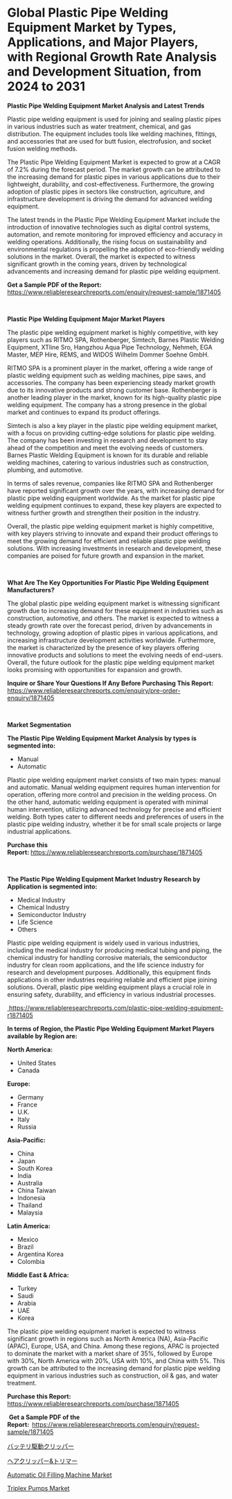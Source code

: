 <p><h1>Global Plastic Pipe Welding Equipment Market by Types, Applications, and Major Players, with Regional Growth Rate Analysis and Development Situation, from 2024 to 2031</h1></p><p><strong>Plastic Pipe Welding Equipment Market Analysis and Latest Trends</strong></p>
<p><p>Plastic pipe welding equipment is used for joining and sealing plastic pipes in various industries such as water treatment, chemical, and gas distribution. The equipment includes tools like welding machines, fittings, and accessories that are used for butt fusion, electrofusion, and socket fusion welding methods.</p><p>The Plastic Pipe Welding Equipment Market is expected to grow at a CAGR of 7.2% during the forecast period. The market growth can be attributed to the increasing demand for plastic pipes in various applications due to their lightweight, durability, and cost-effectiveness. Furthermore, the growing adoption of plastic pipes in sectors like construction, agriculture, and infrastructure development is driving the demand for advanced welding equipment.</p><p>The latest trends in the Plastic Pipe Welding Equipment Market include the introduction of innovative technologies such as digital control systems, automation, and remote monitoring for improved efficiency and accuracy in welding operations. Additionally, the rising focus on sustainability and environmental regulations is propelling the adoption of eco-friendly welding solutions in the market. Overall, the market is expected to witness significant growth in the coming years, driven by technological advancements and increasing demand for plastic pipe welding equipment.</p></p>
<p><strong>Get a Sample PDF of the Report:&nbsp;</strong> <a href="https://www.reliableresearchreports.com/enquiry/request-sample/1871405">https://www.reliableresearchreports.com/enquiry/request-sample/1871405</a></p>
<p>&nbsp;</p>
<p><strong>Plastic Pipe Welding Equipment Major Market Players</strong></p>
<p><p>The plastic pipe welding equipment market is highly competitive, with key players such as RITMO SPA, Rothenberger, Simtech, Barnes Plastic Welding Equipment, XTline Sro, Hangzhou Aqua Pipe Technology, Nehmeh, EGA Master, MEP Hire, REMS, and WIDOS Wilhelm Dommer Soehne GmbH.</p><p>RITMO SPA is a prominent player in the market, offering a wide range of plastic welding equipment such as welding machines, pipe saws, and accessories. The company has been experiencing steady market growth due to its innovative products and strong customer base. Rothenberger is another leading player in the market, known for its high-quality plastic pipe welding equipment. The company has a strong presence in the global market and continues to expand its product offerings.</p><p>Simtech is also a key player in the plastic pipe welding equipment market, with a focus on providing cutting-edge solutions for plastic pipe welding. The company has been investing in research and development to stay ahead of the competition and meet the evolving needs of customers. Barnes Plastic Welding Equipment is known for its durable and reliable welding machines, catering to various industries such as construction, plumbing, and automotive.</p><p>In terms of sales revenue, companies like RITMO SPA and Rothenberger have reported significant growth over the years, with increasing demand for plastic pipe welding equipment worldwide. As the market for plastic pipe welding equipment continues to expand, these key players are expected to witness further growth and strengthen their position in the industry.</p><p>Overall, the plastic pipe welding equipment market is highly competitive, with key players striving to innovate and expand their product offerings to meet the growing demand for efficient and reliable plastic pipe welding solutions. With increasing investments in research and development, these companies are poised for future growth and expansion in the market.</p></p>
<p>&nbsp;</p>
<p><strong>What Are The Key Opportunities For Plastic Pipe Welding Equipment Manufacturers?</strong></p>
<p><p>The global plastic pipe welding equipment market is witnessing significant growth due to increasing demand for these equipment in industries such as construction, automotive, and others. The market is expected to witness a steady growth rate over the forecast period, driven by advancements in technology, growing adoption of plastic pipes in various applications, and increasing infrastructure development activities worldwide. Furthermore, the market is characterized by the presence of key players offering innovative products and solutions to meet the evolving needs of end-users. Overall, the future outlook for the plastic pipe welding equipment market looks promising with opportunities for expansion and growth.</p></p>
<p><strong>Inquire or Share Your Questions If Any Before Purchasing This Report:</strong> <a href="https://www.reliableresearchreports.com/enquiry/pre-order-enquiry/1871405">https://www.reliableresearchreports.com/enquiry/pre-order-enquiry/1871405</a></p>
<p>&nbsp;</p>
<p><strong>Market Segmentation</strong></p>
<p><strong>The Plastic Pipe Welding Equipment Market Analysis by types is segmented into:</strong></p>
<p><ul><li>Manual</li><li>Automatic</li></ul></p>
<p><p>Plastic pipe welding equipment market consists of two main types: manual and automatic. Manual welding equipment requires human intervention for operation, offering more control and precision in the welding process. On the other hand, automatic welding equipment is operated with minimal human intervention, utilizing advanced technology for precise and efficient welding. Both types cater to different needs and preferences of users in the plastic pipe welding industry, whether it be for small scale projects or large industrial applications.</p></p>
<p><strong>Purchase this Report:&nbsp;</strong><a href="https://www.reliableresearchreports.com/purchase/1871405">https://www.reliableresearchreports.com/purchase/1871405</a></p>
<p>&nbsp;</p>
<p><strong>The Plastic Pipe Welding Equipment Market Industry Research by Application is segmented into:</strong></p>
<p><ul><li>Medical Industry</li><li>Chemical Industry</li><li>Semiconductor Industry</li><li>Life Science</li><li>Others</li></ul></p>
<p><p>Plastic pipe welding equipment is widely used in various industries, including the medical industry for producing medical tubing and piping, the chemical industry for handling corrosive materials, the semiconductor industry for clean room applications, and the life science industry for research and development purposes. Additionally, this equipment finds applications in other industries requiring reliable and efficient pipe joining solutions. Overall, plastic pipe welding equipment plays a crucial role in ensuring safety, durability, and efficiency in various industrial processes.</p></p>
<p><a href="https://www.reliableresearchreports.com/plastic-pipe-welding-equipment-r1871405">&nbsp;https://www.reliableresearchreports.com/plastic-pipe-welding-equipment-r1871405</a></p>
<p><strong>In terms of Region, the Plastic Pipe Welding Equipment Market Players available by Region are:</strong></p>
<p>
    <p> <strong> North America: </strong>
        <ul>
            <li>United States</li>
            <li>Canada</li>
        </ul>
        </p> 
    <p> <strong> Europe: </strong>
        <ul>
            <li>Germany</li>
            <li>France</li>
            <li>U.K.</li>
            <li>Italy</li>
            <li>Russia</li>
        </ul>
        </p> 
    <p> <strong> Asia-Pacific: </strong>
        <ul>
            <li>China</li>
            <li>Japan</li>
            <li>South Korea</li>
            <li>India</li>
            <li>Australia</li>
            <li>China Taiwan</li>
            <li>Indonesia</li>
            <li>Thailand</li>
            <li>Malaysia</li>
        </ul>
        </p> 
    <p> <strong> Latin America: </strong>
        <ul>
            <li>Mexico</li>
            <li>Brazil</li>
            <li>Argentina Korea</li>
            <li>Colombia</li>
        </ul>
        </p> 
    <p> <strong> Middle East & Africa: </strong>
        <ul>
            <li>Turkey</li>
            <li>Saudi</li>
            <li>Arabia</li>
            <li>UAE</li>
            <li>Korea</li>
        </ul>
    </p>
    </p>
<p><p>The plastic pipe welding equipment market is expected to witness significant growth in regions such as North America (NA), Asia-Pacific (APAC), Europe, USA, and China. Among these regions, APAC is projected to dominate the market with a market share of 35%, followed by Europe with 30%, North America with 20%, USA with 10%, and China with 5%. This growth can be attributed to the increasing demand for plastic pipe welding equipment in various industries such as construction, oil & gas, and water treatment.</p></p>
<p><strong>Purchase this Report: </strong><a href="https://www.reliableresearchreports.com/purchase/1871405">https://www.reliableresearchreports.com/purchase/1871405</a></p>
<p>&nbsp;<strong>Get a Sample PDF of the Report:&nbsp;&nbsp;</strong><a href="https://www.reliableresearchreports.com/enquiry/request-sample/1871405">https://www.reliableresearchreports.com/enquiry/request-sample/1871405</a></p>
<p><strong></strong></p>
<p><p><a href="https://github.com/mohamedbakry57/Market-Research-Report-List-3/blob/main/963195237390.md">バッテリ駆動クリッパー</a></p><p><a href="https://github.com/schmahlson/Market-Research-Report-List-1/blob/main/348962037389.md">ヘアクリッパー&トリマー</a></p><p><a href="https://github.com/juniordelafrance/Market-Research-Report-List-3/blob/main/automatic-oil-filling-machine-market.md">Automatic Oil Filling Machine Market</a></p><p><a href="https://github.com/jaidynmorantestelletmjzya/Market-Research-Report-List-2/blob/main/triplex-pumps-market.md">Triplex Pumps Market</a></p></p>